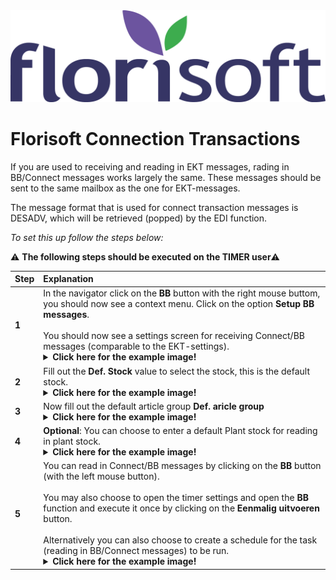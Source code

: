 <img src="../../fslogo.png" alt="Florisoft Corporate Logo">

# Florisoft Connection Transactions

If you are used to receiving and reading in EKT messages, rading in BB/Connect messages works largely the same. These messages should be sent to the same mailbox as the one for EKT-messages.

The message format that is used for connect transaction messages is DESADV, which will be retrieved (popped) by the EDI function.

*To set this up follow the steps below:*

:warning: **The following steps should be executed on the TIMER user**:warning:

|Step|Explanation|
|:--|:--|
|**1**|In the navigator click on the **BB** button with the right mouse buttom, you should now see a context menu. Click on the option **Setup BB messages**.<br><br>You should now see a settings screen for receiving Connect/BB messages (comparable to the EKT-settings).<details><summary><b>Click here for the example image!</b></summary><img src="Media/EN/1.png"></details>|
|**2**|Fill out the **Def. Stock** value to select the stock, this is the default stock. <details><summary><b>Click here for the example image!</b></summary><img src="Media/EN/2.png"></details> |
|**3**|Now fill out the default article group **Def. aricle group**<details><summary><b>Click here for the example image!</b></summary><img src="Media/EN/3.png"></details>|
|**4**|**Optional**: You can choose to enter a default Plant stock for reading in plant stock. <details><summary><b>Click here for the example image!</b></summary><img src="Media/EN/4.png"></details>|
|**5**|You can read in Connect/BB messages by clicking on the **BB** button (with the left mouse button).<Br><br>You may also choose to open the timer settings and open the **BB** function and execute it once by clicking on the **Eenmalig uitvoeren** button.<Br><Br>Alternatively you can also choose to create a schedule for the task (reading in BB/Connect messages) to be run.<details><summary><b>Click here for the example image!</b></summary><img src="Media/EN/5.png"></details>|